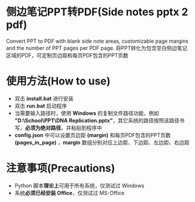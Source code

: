 # 侧边笔记PPT转PDF(Side notes pptx 2 pdf)
Convert PPT to PDF with blank side note areas, customizable page margins and the number of PPT pages per PDF page.
将PPT转化为包含空白侧边笔记区域的PDF，可定制页边距和每页PDF包含的PPT页数
# 使用方法(How to use)
- 双击 **install.bat** 进行安装
- 双击 **run.bat** 启动程序
- 当需要输入路径时，使用 **Windows** 的复制文件路径功能，例如 **"D:\\School\\PPT\\DNA Replication.pptx"**，其它系统的路径按照该路径书写，**必须为绝对路径**，并粘贴到程序中
- **config.json** 中可以设置页边距 **(margin)** 和每页PDF包含的PPT页数 **(pages_in_page)** ，**margin** 数组分别对应上边距、下边距、左边距、右边距
# 注意事项(Precautions)
- Python 脚本**理论上**可用于所有系统，仅测试过 Windows
- 系统**必须已经安装 Office**，仅测试过 MS-Office
